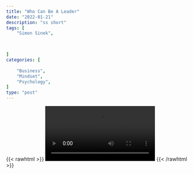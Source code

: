 ```yaml
---
title: "Who Can Be A Leader"
date: "2022-01-21"
description: "ss short"
tags: [
    "Simon Sinek",


 
]
categories: [
    
    "Business",
    "Mindset",
    "Psychology",
]
type: "post"
---
```

{{< rawhtml >}}
    <video width="auto" height="auto" controls>
        <source src="https://clips.dev00ps.com/Simon%20Sinek/want_to_be_a_leader.mp4" type="video/mp4"> 
    </video>
{{< /rawhtml >}}